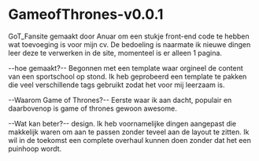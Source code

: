 # GameofThrones-v0.0.1
GoT_Fansite gemaakt door Anuar om een stukje front-end code te hebben wat toevoeging is voor mijn cv. De bedoeling is naarmate
ik nieuwe dingen leer deze te verwerken in de site, momenteel is er alleen 1 pagina.

--hoe gemaakt?--
Begonnen met een template waar orgineel de content van een sportschool op stond. Ik heb geprobeerd een template te pakken die
veel verschillende tags gebruikt zodat het voor mij leerzaam is.

--Waarom Game of Thrones?--
Eerste waar ik aan dacht, populair en daarbovenop is game of thrones gewoon awesome.

--Wat kan beter?--
design. Ik heb voornamelijke dingen aangepast die makkelijk waren om aan te passen zonder teveel aan de layout te zitten.
Ik wil in de toekomst een complete overhaul kunnen doen zonder dat het een puinhoop wordt.

